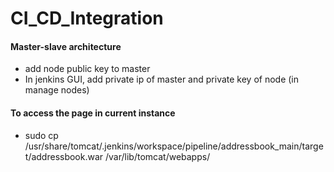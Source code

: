 # CI_CD_Integration

#### Master-slave architecture
  * add node public key to master
  * In jenkins GUI, add private ip of master and private key of node (in manage nodes)

#### To access the page in current instance
  *  sudo cp /usr/share/tomcat/.jenkins/workspace/pipeline/addressbook_main/target/addressbook.war /var/lib/tomcat/webapps/
